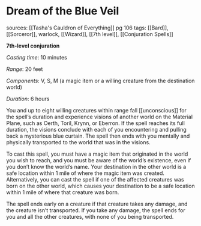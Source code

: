 # Dream of the Blue Veil
sources: [[Tasha's Cauldron of Everything]] pg 106
tags: [[Bard]], [[Sorceror]], warlock, [[Wizard]], [[7th level]], [[Conjuration Spells]]

**7th-level conjuration**

*Casting time*: 10 minutes

*Range*: 20 feet

*Components*: V, S, M (a magic item or a willing creature from the destination world)

*Duration*: 6 hours

You and up to eight willing creatures within range fall [[unconscious]] for the spell’s duration and experience visions of another world on the Material Plane, such as Oerth, Toril, Krynn, or Eberron. If the spell reaches its full duration, the visions conclude with each of you encountering and pulling back a mysterious blue curtain. The spell then ends with you mentally and physically transported to the world that was in the visions.

To cast this spell, you must have a magic item that originated in the world you wish to reach, and you must be aware of the world’s existence, even if you don’t know the world’s name. Your destination in the other world is a safe location within 1 mile of where the magic item was created. Alternatively, you can cast the spell if one of the affected creatures was born on the other world, which causes your destination to be a safe location within 1 mile of where that creature was born.

The spell ends early on a creature if that creature takes any damage, and the creature isn’t transported. If you take any damage, the spell ends for you and all the other creatures, with none of you being transported.
